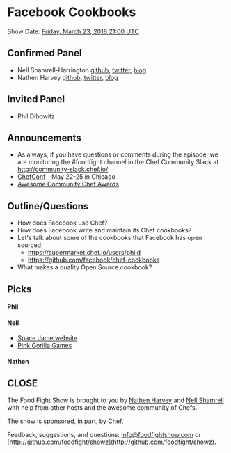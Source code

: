 # Facebook Cookbooks

Show Date:  [Friday, March 23, 2018 21:00 UTC](http://everytimezone.com/#2018-3-23,540,cn3)

Confirmed Panel<a name="panel"></a>
-----

* Nell Shamrell-Harrington [github](https://github.com/nellshamrell), [twitter](https://twitter.com/nellshamrell), [blog](http://nellshamrell.com/)
* Nathen Harvey [github](http://github.com/nathenharvey), [twitter](http://twitter.com/nathenharvey), [blog](http://nathenharvey.com)

Invited Panel<a name="panel"></a>
-----

* Phil Dibowitz

Announcements<a name="announcements"></a>
-----
* As always, if you have questions or comments during the episode, we are monitoring the #foodfight channel in the Chef Community Slack at http://community-slack.chef.io/
* [ChefConf](http://chefconf.chef.io/) - May 22-25 in Chicago
* [Awesome Community Chef Awards](https://blog.chef.io/2018/03/23/awesome-community-chef-nominations-2018/)


Outline/Questions
-----------------
* How does Facebook use Chef?
* How does Facebook write and maintain its Chef cookbooks?
* Let's talk about some of the cookbooks that Facebook has open sourced:
  * https://supermarket.chef.io/users/phild
  * https://github.com/facebook/chef-cookbooks
* What makes a quality Open Source cookbook?


Picks<a name="picks"></a>
-----

#### Phil

#### Nell
* [Space Jame website](https://www.warnerbros.com/archive/spacejam/movie/jam.htm)
* [Pink Gorilla Games](http://www.pinkgorillagames.com/)

#### Nathen


CLOSE
-----

The Food Fight Show is brought to you by [Nathen Harvey](https://twitter.com/nathenharvey) and [Nell Shamrell](https://twitter.com/nellshamrell) with help from other hosts and the awesome community of Chefs.

The show is sponsored, in part, by [Chef](http://www.chef.io).

Feedback, suggestions, and questions:  [info@foodfightshow.com](mailto:info@foodfightshow.com) or  [http://github.com/foodfight/showz](http://github.com/foodfight/showz).
